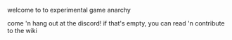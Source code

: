 welcome to to experimental game anarchy

come 'n hang out at the discord!
if that's empty, you can read 'n contribute to the wiki
